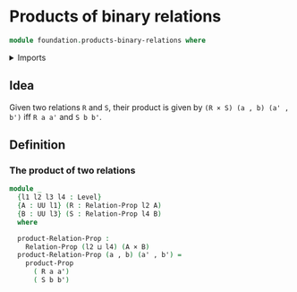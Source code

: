 # Products of binary relations

```agda
module foundation.products-binary-relations where
```

<details><summary>Imports</summary>

```agda
open import foundation.binary-relations
open import foundation.dependent-pair-types
open import foundation.universe-levels

open import foundation-core.cartesian-product-types
open import foundation-core.propositions
```

</details>

## Idea

Given two relations `R` and `S`, their product is given by
`(R × S) (a , b) (a' , b')` iff `R a a'` and `S b b'`.

## Definition

### The product of two relations

```agda
module _
  {l1 l2 l3 l4 : Level}
  {A : UU l1} (R : Relation-Prop l2 A)
  {B : UU l3} (S : Relation-Prop l4 B)
  where

  product-Relation-Prop :
    Relation-Prop (l2 ⊔ l4) (A × B)
  product-Relation-Prop (a , b) (a' , b') =
    product-Prop
      ( R a a')
      ( S b b')
```
